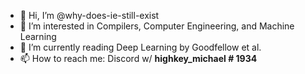 - 👋 Hi, I’m @why-does-ie-still-exist
- 👀 I’m interested in Compilers, Computer Engineering, and Machine Learning
- 🌱 I’m currently reading Deep Learning by Goodfellow et al.
- 📫 How to reach me: Discord w/  __highkey_michael # 1934__

<!---
why-does-ie-still-exist/why-does-ie-still-exist is a ✨ special ✨ repository because its `README.md` (this file) appears on your GitHub profile.
You can click the Preview link to take a look at your changes.
--->
